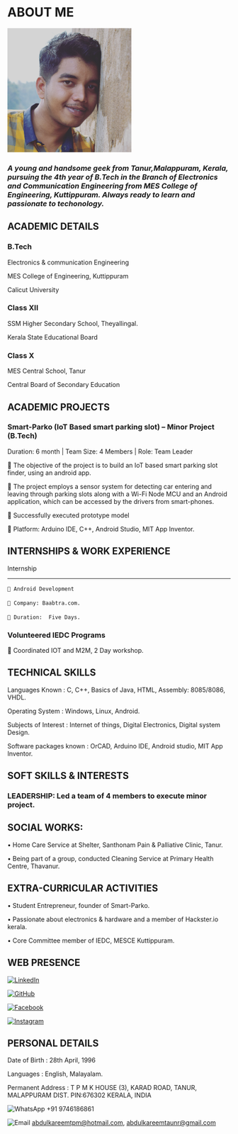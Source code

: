 # ABOUT ME

<img src="IMG_20170301_114734_588.jpg" height="280" width="280">

###  _A young and handsome geek from Tanur,Malappuram, Kerala, pursuing the 4th year of B.Tech in the Branch of Electronics and Communication  Engineering from MES College of Engineering, Kuttippuram. Always ready to learn and passionate to techonology._


## ACADEMIC DETAILS


### B.Tech

  Electronics & communication Engineering
  
  MES College of Engineering, Kuttippuram
  
  Calicut University
  

### Class XII	

  SSM Higher Secondary School, Theyallingal.
  
  Kerala State Educational Board


### Class X	

MES Central School, Tanur

Central Board of Secondary Education



## ACADEMIC PROJECTS

### Smart-Parko (IoT Based smart parking slot) – Minor Project (B.Tech)
 
 Duration: 6 month | Team Size: 4 Members | Role: Team Leader
  
  	The objective of the project is to build an IoT based smart parking slot finder, using an android app.
  
  	The project employs a sensor system for detecting car entering and leaving through parking slots along with a Wi-Fi Node MCU and 	an Android application, which can be accessed by the drivers from smart-phones. 
  
  	Successfully executed prototype model
  
  	Platform: Arduino IDE, C++, Android Studio, MIT App Inventor.

## INTERNSHIPS & WORK EXPERIENCE

 Internship
 
----
  	 Android Development
    
   	 Company: Baabtra.com.
    
   	 Duration:  Five Days.
    
    
### Volunteered IEDC Programs
  
    Coordinated IOT and M2M, 2 Day workshop.
    

## TECHNICAL SKILLS

  Languages Known	: C, C++, Basics of Java, HTML, Assembly: 8085/8086, VHDL.
  
  Operating System	: Windows, Linux, Android.
  
  Subjects of Interest	: Internet of things, Digital Electronics, Digital system Design.
  
  Software packages known	: OrCAD, Arduino IDE, Android studio, MIT App Inventor.
	
## SOFT SKILLS & INTERESTS

 ### LEADERSHIP: Led a team of 4 members to execute minor project.
 
## SOCIAL WORKS:
 
  •	 Home Care Service at Shelter, Santhonam Pain & Palliative Clinic, Tanur. 
  
  •	 Being part of a group, conducted Cleaning Service at Primary Health Centre, Thavanur. 

## EXTRA-CURRICULAR ACTIVITIES

  •	Student Entrepreneur, founder of Smart-Parko. 
  
  •	Passionate about electronics & hardware and a member of Hackster.io kerala. 
  
  •	Core Committee member of IEDC, MESCE Kuttippuram.
	

## WEB PRESENCE
   [![LinkedIn](http://www.iconninja.com/ico/64/linkedin-604289.ico)](https://www.linkedin.com/in/abdulkareem-tpm-9873b6108/)
   
   [![GitHub](https://cdn4.iconfinder.com/data/icons/miu-gloss-social/60/github-64.png)](http://tpmabdulkareem.github.io)
   
   [![Facebook](https://cdn4.iconfinder.com/data/icons/miu-gloss-social/60/facebook-64.png)](http://www.facebook.com/abdul.kareem2)
   
   [![Instagram](https://cdn4.iconfinder.com/data/icons/miu-gloss-social/60/instagram-64.png)](https://www.instagram.com/abdulkareemtpm)
   
	
	
## PERSONAL DETAILS
  Date of Birth	: 28th April, 1996
  
  Languages	: English, Malayalam.
  
  Permanent Address 	: T P M K HOUSE (3), 
                         KARAD ROAD, TANUR, 
			 MALAPPURAM DIST. PIN:676302
		         KERALA, INDIA
			 
			 
 ![WhatsApp](https://cdn4.iconfinder.com/data/icons/miu-gloss-social/60/whatsapp-64.png) +91 9746186861
   
   
 ![Email](http://www.iconninja.com/ico/64/web-live-hotmail-metro-371648.ico) abdulkareemtpm@hotmail.com, abdulkareemtaunr@gmail.com


